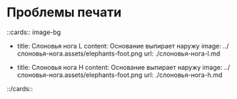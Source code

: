 # Проблемы печати

::cards:: image-bg

- title: Слоновья нога L
  content: Основание выпирает наружу
  image: ../слоновья-нога.assets/elephants-foot.png
  url: ./слоновья-нога-l.md

- title: Слоновья нога H
  content: Основание выпирает наружу
  image: ../слоновья-нога.assets/elephants-foot.png
  url: ./слоновья-нога-h.md

::/cards::
